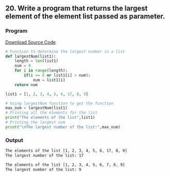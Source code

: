 ## 20. Write a program that returns the largest element of the element list passed as parameter.


<!-- ### Flowchart
![Image](./p20.png) -->

### Program
[Download Source Code](./p20.py ':ignore')
```python
# Function to determine the largest number in a list
def largestNum(list1):
    length = len(list1)
    num = 0
    for i in range(length):
        if(i == 0 or list1[i] > num):
            num = list1[i]
    return num

list1 = [1, 2, 3, 4, 5, 6, 17, 8, 9]

# Using largestNum function to get the function
max_num = largestNum(list1)
# Printing all the elements for the list
print("The elements of the list",list1)
# Printing the largest num
print("\nThe largest number of the list:",max_num)
```

### Output

```bash
The elements of the list [1, 2, 3, 4, 5, 6, 17, 8, 9]
The largest number of the list: 17
```

```bash
The elements of the list [1, 2, 3, 4, 5, 6, 7, 8, 9]
The largest number of the list: 9
```